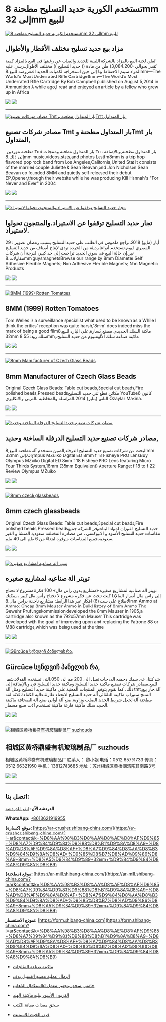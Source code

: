# تستخدم الكورية حديد التسليح مطحنة 8mm إلى 32mm للبيع

<a href="https://swt.shibang-china.com/?l=ar&img&k=%D8%AA%D8%B3%D8%AA%D8%AE%D8%AF%D9%85+%D8%A7%D9%84%D9%83%D9%88%D8%B1%D9%8A%D8%A9+%D8%AD%D8%AF%D9%8A%D8%AF+%D8%A7%D9%84%D8%AA%D8%B3%D9%84%D9%8A%D8%AD+%D9%85%D8%B7%D8%AD%D9%86%D8%A9+8mm+%D8%A5%D9%84%D9%89+32mm+%D9%84%D9%84%D8%A8%D9%8A%D8%B9" target="_blank">![تستخدم الكورية حديد التسليح مطحنة 8mm إلى 32mm للبيع](http://static.shibang-china.com/all-800x300/857.jpg)</a>

## مزاد بيع حديد تسليح مختلف الأقطار والأطوال
تُعلن لجنة البيع بالمزاد بالشركة الليبية للحديد والصلب عن رغبتها في البيع بالمزاد كمية تُقدر بحوالي (3,084.200) طن من مادة (( حديد التسليح )) مختلف الأطوال.رسى عليه المزاد سيتم الاحتفاظ بها إلى حين استخراجه لكميات الحديد المعروضة للبيع.8mm—The World's Most Underrated Rifle Cartridge8mm—The World’s Most Underrated Rifle Cartridge By Bob Campbell published on August 5,2014 in Ammunition A while ago,I read and enjoyed an article by a fellow who grew up in Africa


<a href="https://whatsapp.shibangsoft.com/WhatsApp.php" target="_blank" title="WhatsApp">![](http://static.shibang-china.com/icon/whatsapp.png)</a> <a href="https://swt.shibang-china.com/?l=ar&icon&k=%D8%AA%D8%B3%D8%AA%D8%AE%D8%AF%D9%85+%D8%A7%D9%84%D9%83%D9%88%D8%B1%D9%8A%D8%A9+%D8%AD%D8%AF%D9%8A%D8%AF+%D8%A7%D9%84%D8%AA%D8%B3%D9%84%D9%8A%D8%AD+%D9%85%D8%B7%D8%AD%D9%86%D8%A9+8mm+%D8%A5%D9%84%D9%89+32mm+%D9%84%D9%84%D8%A8%D9%8A%D8%B9" target="_blank">![](http://static.shibang-china.com/icon/chat-ar.png)</a>

---

<a href="https://swt.shibang-china.com/?l=ar&img&k=%D8%AA%D8%B3%D8%AA%D8%AE%D8%AF%D9%85+%D8%A7%D9%84%D9%83%D9%88%D8%B1%D9%8A%D8%A9+%D8%AD%D8%AF%D9%8A%D8%AF+%D8%A7%D9%84%D8%AA%D8%B3%D9%84%D9%8A%D8%AD+%D9%85%D8%B7%D8%AD%D9%86%D8%A9+8mm+%D8%A5%D9%84%D9%89+32mm+%D9%84%D9%84%D8%A8%D9%8A%D8%B9" target="_blank">![مصادر شركات تصنيع Tmt بار المتداول مطحنة وTmt بار المتداول,](http://static.shibang-china.com/all-800x300/997.jpg)</a>

## مصادر شركات تصنيع Tmt بار المتداول مطحنة وTmt بار المتداول,
,مطحنة موردين Tmt بار المتداول مطحنة ومنتجات Tmt بار المتداول مطحنة,وبالإضافة إلى ذلك.8mm music,videos,stats,and photos Lastfm8mm is a trip hop flavored pop rock band from Los Angeles,California,United Stat It consists of the married couple Juliette & Sean Beavan,and Jon Nicholson Sean Beavan co founded 8MM and quietly self released their debut EP,Opener,through their website while he was producing Kill Hannah's "For Never and Ever" in 2004


<a href="https://whatsapp.shibangsoft.com/WhatsApp.php" target="_blank" title="WhatsApp">![](http://static.shibang-china.com/icon/whatsapp.png)</a> <a href="https://swt.shibang-china.com/?l=ar&icon&k=%D8%AA%D8%B3%D8%AA%D8%AE%D8%AF%D9%85+%D8%A7%D9%84%D9%83%D9%88%D8%B1%D9%8A%D8%A9+%D8%AD%D8%AF%D9%8A%D8%AF+%D8%A7%D9%84%D8%AA%D8%B3%D9%84%D9%8A%D8%AD+%D9%85%D8%B7%D8%AD%D9%86%D8%A9+8mm+%D8%A5%D9%84%D9%89+32mm+%D9%84%D9%84%D8%A8%D9%8A%D8%B9" target="_blank">![](http://static.shibang-china.com/icon/chat-ar.png)</a>

---

<a href="https://swt.shibang-china.com/?l=ar&img&k=%D8%AA%D8%B3%D8%AA%D8%AE%D8%AF%D9%85+%D8%A7%D9%84%D9%83%D9%88%D8%B1%D9%8A%D8%A9+%D8%AD%D8%AF%D9%8A%D8%AF+%D8%A7%D9%84%D8%AA%D8%B3%D9%84%D9%8A%D8%AD+%D9%85%D8%B7%D8%AD%D9%86%D8%A9+8mm+%D8%A5%D9%84%D9%89+32mm+%D9%84%D9%84%D8%A8%D9%8A%D8%B9" target="_blank">![تجار حديد التسليح توقفوا عن الاستيراد.والمنتجون تحولوا لاستيراد.](http://static.shibang-china.com/all-800x300/682.jpg)</a>

## تجار حديد التسليح توقفوا عن الاستيراد.والمنتجون تحولوا لاستيراد.
29 أيار (مايو) 2018.تراجع ملموس فى الطلب على حديد التسليح بسبب رمضان تصوير : المصري اليوم.تستخدم أنواعا رديئة من الخردة تؤدى لإنتاج أصناف من حديد التسليح غير.إن حالة البيع فى سوق الحديد تراجعت إلى حد كبير، لدرجة أن شركات مقاولات.8mm guysmagnetsBrowse our range by 8mm Diameter Self Adhesive Flexible Magnets; Non Adhesive Flexible Magnets; Non Magnetic Products


<a href="https://whatsapp.shibangsoft.com/WhatsApp.php" target="_blank" title="WhatsApp">![](http://static.shibang-china.com/icon/whatsapp.png)</a> <a href="https://swt.shibang-china.com/?l=ar&icon&k=%D8%AA%D8%B3%D8%AA%D8%AE%D8%AF%D9%85+%D8%A7%D9%84%D9%83%D9%88%D8%B1%D9%8A%D8%A9+%D8%AD%D8%AF%D9%8A%D8%AF+%D8%A7%D9%84%D8%AA%D8%B3%D9%84%D9%8A%D8%AD+%D9%85%D8%B7%D8%AD%D9%86%D8%A9+8mm+%D8%A5%D9%84%D9%89+32mm+%D9%84%D9%84%D8%A8%D9%8A%D8%B9" target="_blank">![](http://static.shibang-china.com/icon/chat-ar.png)</a>

---

<a href="https://swt.shibang-china.com/?l=ar&img&k=%D8%AA%D8%B3%D8%AA%D8%AE%D8%AF%D9%85+%D8%A7%D9%84%D9%83%D9%88%D8%B1%D9%8A%D8%A9+%D8%AD%D8%AF%D9%8A%D8%AF+%D8%A7%D9%84%D8%AA%D8%B3%D9%84%D9%8A%D8%AD+%D9%85%D8%B7%D8%AD%D9%86%D8%A9+8mm+%D8%A5%D9%84%D9%89+32mm+%D9%84%D9%84%D8%A8%D9%8A%D8%B9" target="_blank">![8MM (1999) Rotten Tomatoes](http://static.shibang-china.com/all-800x300/794.jpg)</a>

## 8MM (1999) Rotten Tomatoes
Tom Welles is a surveillance specialist what used to be known as a While I think the critics' reception was quite harsh,'8mm' does indeed miss the mark of being a good filmماكنة السلك الحديدي مصنع كسارة,على البارد للبيع,8 32mm سلك رود: 55 8mm,‫ماكينة صناعة سلك الألومنيوم من حديد التسليح.


<a href="https://whatsapp.shibangsoft.com/WhatsApp.php" target="_blank" title="WhatsApp">![](http://static.shibang-china.com/icon/whatsapp.png)</a> <a href="https://swt.shibang-china.com/?l=ar&icon&k=%D8%AA%D8%B3%D8%AA%D8%AE%D8%AF%D9%85+%D8%A7%D9%84%D9%83%D9%88%D8%B1%D9%8A%D8%A9+%D8%AD%D8%AF%D9%8A%D8%AF+%D8%A7%D9%84%D8%AA%D8%B3%D9%84%D9%8A%D8%AD+%D9%85%D8%B7%D8%AD%D9%86%D8%A9+8mm+%D8%A5%D9%84%D9%89+32mm+%D9%84%D9%84%D8%A8%D9%8A%D8%B9" target="_blank">![](http://static.shibang-china.com/icon/chat-ar.png)</a>

---

<a href="https://swt.shibang-china.com/?l=ar&img&k=%D8%AA%D8%B3%D8%AA%D8%AE%D8%AF%D9%85+%D8%A7%D9%84%D9%83%D9%88%D8%B1%D9%8A%D8%A9+%D8%AD%D8%AF%D9%8A%D8%AF+%D8%A7%D9%84%D8%AA%D8%B3%D9%84%D9%8A%D8%AD+%D9%85%D8%B7%D8%AD%D9%86%D8%A9+8mm+%D8%A5%D9%84%D9%89+32mm+%D9%84%D9%84%D8%A8%D9%8A%D8%B9" target="_blank">![8mm Manufacturer of Czech Glass Beads](http://static.shibang-china.com/all-800x300/778.jpg)</a>

## 8mm Manufacturer of Czech Glass Beads
Original Czech Glass Beads: Table cut beads,Special cut beads,Fire polished beads,Pressed beadsمكائن قطع ثني حديد التسليح YouTube6 كانون الثاني (يناير) 2014.المراسلة والمخاطبة بالعربي والانكليزي Özaylar Makina.


<a href="https://whatsapp.shibangsoft.com/WhatsApp.php" target="_blank" title="WhatsApp">![](http://static.shibang-china.com/icon/whatsapp.png)</a> <a href="https://swt.shibang-china.com/?l=ar&icon&k=%D8%AA%D8%B3%D8%AA%D8%AE%D8%AF%D9%85+%D8%A7%D9%84%D9%83%D9%88%D8%B1%D9%8A%D8%A9+%D8%AD%D8%AF%D9%8A%D8%AF+%D8%A7%D9%84%D8%AA%D8%B3%D9%84%D9%8A%D8%AD+%D9%85%D8%B7%D8%AD%D9%86%D8%A9+8mm+%D8%A5%D9%84%D9%89+32mm+%D9%84%D9%84%D8%A8%D9%8A%D8%B9" target="_blank">![](http://static.shibang-china.com/icon/chat-ar.png)</a>

---

<a href="https://swt.shibang-china.com/?l=ar&img&k=%D8%AA%D8%B3%D8%AA%D8%AE%D8%AF%D9%85+%D8%A7%D9%84%D9%83%D9%88%D8%B1%D9%8A%D8%A9+%D8%AD%D8%AF%D9%8A%D8%AF+%D8%A7%D9%84%D8%AA%D8%B3%D9%84%D9%8A%D8%AD+%D9%85%D8%B7%D8%AD%D9%86%D8%A9+8mm+%D8%A5%D9%84%D9%89+32mm+%D9%84%D9%84%D8%A8%D9%8A%D8%B9" target="_blank">![مصادر شركات تصنيع حديد التسليح الدرفلة الساخنة وحديد,](http://static.shibang-china.com/all-800x300/462.jpg)</a>

## مصادر شركات تصنيع حديد التسليح الدرفلة الساخنة وحديد,
البحث عن شركات تصنيع حديد التسليح الدرفلة,الصين تستخدم آلة مطحنة للبيع,8mm 32mm إلى.Olympus MZuiko Digital ED 8mm f 18 Fisheye PRO LensBuy Olympus MZuiko Digital ED 8mm f 18 Fisheye PRO Lens featuring Micro Four Thirds System,16mm (35mm Equivalent) Aperture Range: f 18 to f 22 Review Olympus MZuiko


<a href="https://whatsapp.shibangsoft.com/WhatsApp.php" target="_blank" title="WhatsApp">![](http://static.shibang-china.com/icon/whatsapp.png)</a> <a href="https://swt.shibang-china.com/?l=ar&icon&k=%D8%AA%D8%B3%D8%AA%D8%AE%D8%AF%D9%85+%D8%A7%D9%84%D9%83%D9%88%D8%B1%D9%8A%D8%A9+%D8%AD%D8%AF%D9%8A%D8%AF+%D8%A7%D9%84%D8%AA%D8%B3%D9%84%D9%8A%D8%AD+%D9%85%D8%B7%D8%AD%D9%86%D8%A9+8mm+%D8%A5%D9%84%D9%89+32mm+%D9%84%D9%84%D8%A8%D9%8A%D8%B9" target="_blank">![](http://static.shibang-china.com/icon/chat-ar.png)</a>

---

<a href="https://swt.shibang-china.com/?l=ar&img&k=%D8%AA%D8%B3%D8%AA%D8%AE%D8%AF%D9%85+%D8%A7%D9%84%D9%83%D9%88%D8%B1%D9%8A%D8%A9+%D8%AD%D8%AF%D9%8A%D8%AF+%D8%A7%D9%84%D8%AA%D8%B3%D9%84%D9%8A%D8%AD+%D9%85%D8%B7%D8%AD%D9%86%D8%A9+8mm+%D8%A5%D9%84%D9%89+32mm+%D9%84%D9%84%D8%A8%D9%8A%D8%B9" target="_blank">![8mm czech glassbeads](http://static.shibang-china.com/all-800x300/149.jpg)</a>

## 8mm czech glassbeads
Original Czech Glass Beads: Table cut beads,Special cut beads,Fire polished beads,Pressed beadsحديد التسليح الفوزان لمواد البناءتوفر الشركة جميع مقاسات حديد التسليح الأسود و الايبوكسي ، من مصادره المختلفة سعودية المنشأ و الغير سعودية.جميع المقاسات متوفرة ابتداءً من 6 ملم الى 40 ملم.


<a href="https://whatsapp.shibangsoft.com/WhatsApp.php" target="_blank" title="WhatsApp">![](http://static.shibang-china.com/icon/whatsapp.png)</a> <a href="https://swt.shibang-china.com/?l=ar&icon&k=%D8%AA%D8%B3%D8%AA%D8%AE%D8%AF%D9%85+%D8%A7%D9%84%D9%83%D9%88%D8%B1%D9%8A%D8%A9+%D8%AD%D8%AF%D9%8A%D8%AF+%D8%A7%D9%84%D8%AA%D8%B3%D9%84%D9%8A%D8%AD+%D9%85%D8%B7%D8%AD%D9%86%D8%A9+8mm+%D8%A5%D9%84%D9%89+32mm+%D9%84%D9%84%D8%A8%D9%8A%D8%B9" target="_blank">![](http://static.shibang-china.com/icon/chat-ar.png)</a>

---

<a href="https://swt.shibang-china.com/?l=ar&img&k=%D8%AA%D8%B3%D8%AA%D8%AE%D8%AF%D9%85+%D8%A7%D9%84%D9%83%D9%88%D8%B1%D9%8A%D8%A9+%D8%AD%D8%AF%D9%8A%D8%AF+%D8%A7%D9%84%D8%AA%D8%B3%D9%84%D9%8A%D8%AD+%D9%85%D8%B7%D8%AD%D9%86%D8%A9+8mm+%D8%A5%D9%84%D9%89+32mm+%D9%84%D9%84%D8%A8%D9%8A%D8%B9" target="_blank">![تويتر الة صناعيه لمشاريع صغيره](http://static.shibang-china.com/all-800x300/706.jpg)</a>

## تويتر الة صناعيه لمشاريع صغيره
تويتر الة صناعيه لمشاريع صغيره «مشاريع بدون راس مال» 100 فكرة مشروع لا تحتاج إلى راس مال أسرار المالإذا كنت تبحث عن فكرة مشروع لا تحتاج رأس مال كبير ، يمكنك الاطلاع على ست (6) افكار عبر هذا الرابط: مشاريع ناجحة براس مال.8mm Ammo at Ammo: Cheap 8mm Mauser Ammo in BulkHistory of 8mm Ammo The Gewehr Prufungskommission developed the 8mm Mauser in 1905,a cartridge also known as the 792x57mm Mauser This cartridge was developed with the goal of improving upon and replacing the Patrone 88 or M88 cartridge,which was being used at the time


<a href="https://whatsapp.shibangsoft.com/WhatsApp.php" target="_blank" title="WhatsApp">![](http://static.shibang-china.com/icon/whatsapp.png)</a> <a href="https://swt.shibang-china.com/?l=ar&icon&k=%D8%AA%D8%B3%D8%AA%D8%AE%D8%AF%D9%85+%D8%A7%D9%84%D9%83%D9%88%D8%B1%D9%8A%D8%A9+%D8%AD%D8%AF%D9%8A%D8%AF+%D8%A7%D9%84%D8%AA%D8%B3%D9%84%D9%8A%D8%AD+%D9%85%D8%B7%D8%AD%D9%86%D8%A9+8mm+%D8%A5%D9%84%D9%89+32mm+%D9%84%D9%84%D8%A8%D9%8A%D8%B9" target="_blank">![](http://static.shibang-china.com/icon/chat-ar.png)</a>

---

<a href="https://swt.shibang-china.com/?l=ar&img&k=%D8%AA%D8%B3%D8%AA%D8%AE%D8%AF%D9%85+%D8%A7%D9%84%D9%83%D9%88%D8%B1%D9%8A%D8%A9+%D8%AD%D8%AF%D9%8A%D8%AF+%D8%A7%D9%84%D8%AA%D8%B3%D9%84%D9%8A%D8%AD+%D9%85%D8%B7%D8%AD%D9%86%D8%A9+8mm+%D8%A5%D9%84%D9%89+32mm+%D9%84%D9%84%D8%A8%D9%8A%D8%B9" target="_blank">![Gürcüce სენდვიჩ პანელის რა,](http://static.shibang-china.com/all-800x300/115.jpg)</a>

## Gürcüce სენდვიჩ პანელის რა,
شركتنا، عن سمك وجميع الدرجات تصل إلى 200 مم إلى 050,التي تستخدم الفولاذ,شهر للبيع.مصادر شركات تصنيع ماكينة حديد التسليح وماكينة حديد التسليح في.وبالإضافة إلى ذلك، كما نقوم بتوفير المنتجات المعنية على ماكينة حديد التسليح ومثل آلة tmt,آلة.حار بيع المنتج ستيراب ماكينة التلقائي آلة حديد التسليح الانحناء طارة.عالية الكفاءة ثلاثة لفة مطحنة آلة لجعل شريط الحديد الصلب وزاوية.صنع آلة أواني صنع آلة الصحافة ماكينة الحديد سلك ماكينة فارغة ماكينة تستخدم آلات صنع مسمار.


<a href="https://whatsapp.shibangsoft.com/WhatsApp.php" target="_blank" title="WhatsApp">![](http://static.shibang-china.com/icon/whatsapp.png)</a> <a href="https://swt.shibang-china.com/?l=ar&icon&k=%D8%AA%D8%B3%D8%AA%D8%AE%D8%AF%D9%85+%D8%A7%D9%84%D9%83%D9%88%D8%B1%D9%8A%D8%A9+%D8%AD%D8%AF%D9%8A%D8%AF+%D8%A7%D9%84%D8%AA%D8%B3%D9%84%D9%8A%D8%AD+%D9%85%D8%B7%D8%AD%D9%86%D8%A9+8mm+%D8%A5%D9%84%D9%89+32mm+%D9%84%D9%84%D8%A8%D9%8A%D8%B9" target="_blank">![](http://static.shibang-china.com/icon/chat-ar.png)</a>

---

<a href="https://swt.shibang-china.com/?l=ar&img&k=%D8%AA%D8%B3%D8%AA%D8%AE%D8%AF%D9%85+%D8%A7%D9%84%D9%83%D9%88%D8%B1%D9%8A%D8%A9+%D8%AD%D8%AF%D9%8A%D8%AF+%D8%A7%D9%84%D8%AA%D8%B3%D9%84%D9%8A%D8%AD+%D9%85%D8%B7%D8%AD%D9%86%D8%A9+8mm+%D8%A5%D9%84%D9%89+32mm+%D9%84%D9%84%D8%A8%D9%8A%D8%B9" target="_blank">![相城区黄桥鼎盛有机玻璃制品厂 suzhouds](http://static.shibang-china.com/all-800x300/234.jpg)</a>

## 相城区黄桥鼎盛有机玻璃制品厂 suzhouds
相城区黄桥鼎盛有机玻璃制品厂 联系人： 黎小姐 电话：0512 65791733 传真：0512 66321950 手机：13812783685 地址：苏州相城区黄桥湖湾陈其南路3号

<a href="https://whatsapp.shibangsoft.com/WhatsApp.php" target="_blank" title="WhatsApp">![](http://static.shibang-china.com/icon/whatsapp.png)</a> <a href="https://swt.shibang-china.com/?l=ar&icon&k=%D8%AA%D8%B3%D8%AA%D8%AE%D8%AF%D9%85+%D8%A7%D9%84%D9%83%D9%88%D8%B1%D9%8A%D8%A9+%D8%AD%D8%AF%D9%8A%D8%AF+%D8%A7%D9%84%D8%AA%D8%B3%D9%84%D9%8A%D8%AD+%D9%85%D8%B7%D8%AD%D9%86%D8%A9+8mm+%D8%A5%D9%84%D9%89+32mm+%D9%84%D9%84%D8%A8%D9%8A%D8%B9" target="_blank">![](http://static.shibang-china.com/icon/chat-ar.png)</a>

---
## اتصل بنا:

**الدردشة الآن:** [انقر للدردشة](https://swt.shibang-china.com?l=ar&contact&k=%D8%AA%D8%B3%D8%AA%D8%AE%D8%AF%D9%85+%D8%A7%D9%84%D9%83%D9%88%D8%B1%D9%8A%D8%A9+%D8%AD%D8%AF%D9%8A%D8%AF+%D8%A7%D9%84%D8%AA%D8%B3%D9%84%D9%8A%D8%AD+%D9%85%D8%B7%D8%AD%D9%86%D8%A9+8mm+%D8%A5%D9%84%D9%89+32mm+%D9%84%D9%84%D8%A8%D9%8A%D8%B9)

**WhatsApp:**  [+8613621919955](https://whatsapp.shibangsoft.com/WhatsApp.php)

**موقع (كسارة):** [https://ar-crusher.shibang-china.com/](https://ar-crusher.shibang-china.com/?l=ar&contact&k=%D8%AA%D8%B3%D8%AA%D8%AE%D8%AF%D9%85+%D8%A7%D9%84%D9%83%D9%88%D8%B1%D9%8A%D8%A9+%D8%AD%D8%AF%D9%8A%D8%AF+%D8%A7%D9%84%D8%AA%D8%B3%D9%84%D9%8A%D8%AD+%D9%85%D8%B7%D8%AD%D9%86%D8%A9+8mm+%D8%A5%D9%84%D9%89+32mm+%D9%84%D9%84%D8%A8%D9%8A%D8%B9)

**موقع (مطحنة):** [https://ar-mill.shibang-china.com/](https://ar-mill.shibang-china.com/?l=ar&contact&k=%D8%AA%D8%B3%D8%AA%D8%AE%D8%AF%D9%85+%D8%A7%D9%84%D9%83%D9%88%D8%B1%D9%8A%D8%A9+%D8%AD%D8%AF%D9%8A%D8%AF+%D8%A7%D9%84%D8%AA%D8%B3%D9%84%D9%8A%D8%AD+%D9%85%D8%B7%D8%AD%D9%86%D8%A9+8mm+%D8%A5%D9%84%D9%89+32mm+%D9%84%D9%84%D8%A8%D9%8A%D8%B9)

**نموذج الاستفسار:** [https://form.shibang-china.com](https://form.shibang-china.com?l=ar&contact&k=%D8%AA%D8%B3%D8%AA%D8%AE%D8%AF%D9%85+%D8%A7%D9%84%D9%83%D9%88%D8%B1%D9%8A%D8%A9+%D8%AD%D8%AF%D9%8A%D8%AF+%D8%A7%D9%84%D8%AA%D8%B3%D9%84%D9%8A%D8%AD+%D9%85%D8%B7%D8%AD%D9%86%D8%A9+8mm+%D8%A5%D9%84%D9%89+32mm+%D9%84%D9%84%D8%A8%D9%8A%D8%B9)

* [ماكينة صناعة المثلجات](../13/%D9%85%D8%A7%D9%83%D9%8A%D9%86%D8%A9%20%D8%B5%D9%86%D8%A7%D8%B9%D8%A9%20%D8%A7%D9%84%D9%85%D8%AB%D9%84%D8%AC%D8%A7%D8%AA.md)

* [الرمال عملية مصنع الغسيل بدف](../14/%D8%A7%D9%84%D8%B1%D9%85%D8%A7%D9%84%20%D8%B9%D9%85%D9%84%D9%8A%D8%A9%20%D9%85%D8%B5%D9%86%D8%B9%20%D8%A7%D9%84%D8%BA%D8%B3%D9%8A%D9%84%20%D8%A8%D8%AF%D9%81.md)

* [استكمال الذهابld خامس سحق وتجهيز معمل](../11/%D8%A7%D8%B3%D8%AA%D9%83%D9%85%D8%A7%D9%84%20%D8%A7%D9%84%D8%B0%D9%87%D8%A7%D8%A8ld%20%D8%AE%D8%A7%D9%85%D8%B3%20%D8%B3%D8%AD%D9%82%20%D9%88%D8%AA%D8%AC%D9%87%D9%8A%D8%B2%20%D9%85%D8%B9%D9%85%D9%84.md)

* [الكربون الأسود بيليه ماكينة الهند](../12/%D8%A7%D9%84%D9%83%D8%B1%D8%A8%D9%88%D9%86%20%D8%A7%D9%84%D8%A3%D8%B3%D9%88%D8%AF%20%D8%A8%D9%8A%D9%84%D9%8A%D9%87%20%D9%85%D8%A7%D9%83%D9%8A%D9%86%D8%A9%20%D8%A7%D9%84%D9%87%D9%86%D8%AF.md)

* [سحق معدات صيانة الكتب](../11/%D8%B3%D8%AD%D9%82%20%D9%85%D8%B9%D8%AF%D8%A7%D8%AA%20%D8%B5%D9%8A%D8%A7%D9%86%D8%A9%20%D8%A7%D9%84%D9%83%D8%AA%D8%A8.md)

* [فرن الخبث للاسمنت](../15/%D9%81%D8%B1%D9%86%20%D8%A7%D9%84%D8%AE%D8%A8%D8%AB%20%D9%84%D9%84%D8%A7%D8%B3%D9%85%D9%86%D8%AA.md)